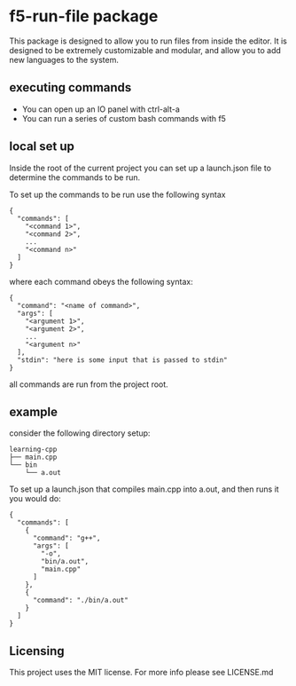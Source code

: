 # f5-run-file package
This package is designed to allow you to run files from inside the editor. It is designed to be extremely customizable and modular, and allow you to add new languages to the system.

## executing commands
* You can open up an IO panel with ctrl-alt-a
* You can run a series of custom bash commands with f5

## local set up
Inside the root of the current project you can set up a launch.json file to determine the commands to be run.

To set up the commands to be run use the following syntax

```
{
  "commands": [
    "<command 1>",
    "<command 2>",
    ...
    "<command n>"
  ]
}
```

where each command obeys the following syntax:

```
{
  "command": "<name of command>",
  "args": [
    "<argument 1>",
    "<argument 2>",
    ...
    "<argument n>"
  ],
  "stdin": "here is some input that is passed to stdin"
}
```

all commands are run from the project root.

## example
consider the following directory setup:
```
learning-cpp
├── main.cpp
└── bin
    └── a.out
```
To set up a launch.json that compiles main.cpp into a.out, and then runs it you would do:
```
{
  "commands": [
    {
      "command": "g++",
      "args": [
        "-o",
        "bin/a.out",
        "main.cpp"
      ]
    },
    {
      "command": "./bin/a.out"
    }
  ]
}
```

## Licensing
This project uses the MIT license. For more info please see LICENSE.md
